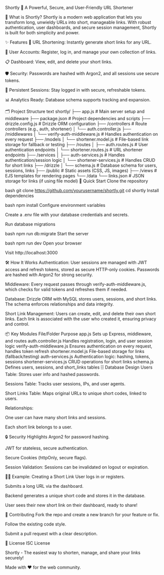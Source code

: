 Shortly 🚀
A Powerful, Secure, and User-Friendly URL Shortener

🌟 What is Shortly?
Shortly is a modern web application that lets you transform long, unwieldy URLs into short, manageable links. With robust authentication, user dashboards, and secure session management, Shortly is built for both simplicity and power.

✨ Features
🔗 URL Shortening: Instantly generate short links for any URL.

👤 User Accounts: Register, log in, and manage your own collection of links.

📋 Dashboard: View, edit, and delete your short links.

🛡️ Security: Passwords are hashed with Argon2, and all sessions use secure tokens.

🔄 Persistent Sessions: Stay logged in with secure, refreshable tokens.

📊 Analytics Ready: Database schema supports tracking and expansion.

🗂️ Project Structure
text
shortly/
├── app.js                    # Main server setup and middleware
├── package.json              # Project dependencies and scripts
├── drizzle.config.js         # Drizzle ORM configuration
├── /controllers              # Route controllers (e.g., auth, shortener)
│   └── auth.controller.js
├── /middlewares
│   └── verify-auth-middleware.js  # Handles authentication on every request
├── /models
│   └── shortener.model.js    # File-based link storage for fallback or testing
├── /routes
│   ├── auth.routes.js        # User authentication endpoints
│   └── shortener.routes.js   # URL shortener endpoints
├── /services
│   ├── auth-services.js      # Handles authentication/session logic
│   └── shortener-services.js # Handles CRUD for short links
├── /drizzle
│   └── schema.js             # Database schema for users, sessions, links
├── /public                   # Static assets (CSS, JS, images)
├── /views                    # EJS templates for rendering pages
└── /data
    └── links.json            # JSON storage for links (if using file model)
🚀 Quick Start
Clone the repository

bash
git clone https://github.com/yourusername/shortly.git
cd shortly
Install dependencies

bash
npm install
Configure environment variables

Create a .env file with your database credentials and secrets.

Run database migrations

bash
npm run db:migrate
Start the server

bash
npm run dev
Open your browser

Visit http://localhost:3000

🛠️ How It Works
Authentication:
User sessions are managed with JWT access and refresh tokens, stored as secure HTTP-only cookies. Passwords are hashed with Argon2 for strong security.

Middleware:
Every request passes through verify-auth-middleware.js, which checks for valid tokens and refreshes them if needed.

Database:
Drizzle ORM with MySQL stores users, sessions, and short links. The schema enforces relationships and data integrity.

Short Link Management:
Users can create, edit, and delete their own short links. Each link is associated with the user who created it, ensuring privacy and control.

📦 Key Modules
File/Folder	Purpose
app.js	Sets up Express, middleware, and routes
auth.controller.js	Handles registration, login, and user session logic
verify-auth-middleware.js	Ensures authentication on every request, handles token refresh
shortener.model.js	File-based storage for links (fallback/testing)
auth-services.js	Authentication logic: hashing, tokens, sessions
shortener-services.js	CRUD operations for short links
schema.js	Defines users, sessions, and short_links tables
🗄️ Database Design
Users Table: Stores user info and hashed passwords.

Sessions Table: Tracks user sessions, IPs, and user agents.

Short Links Table: Maps original URLs to unique short codes, linked to users.

Relationships:

One user can have many short links and sessions.

Each short link belongs to a user.

🔒 Security Highlights
Argon2 for password hashing.

JWT for stateless, secure authentication.

Secure Cookies (httpOnly, secure flags).

Session Validation: Sessions can be invalidated on logout or expiration.

🧑‍💻 Example: Creating a Short Link
User logs in or registers.

Submits a long URL via the dashboard.

Backend generates a unique short code and stores it in the database.

User sees their new short link on their dashboard, ready to share!

📝 Contributing
Fork the repo and create a new branch for your feature or fix.

Follow the existing code style.

Submit a pull request with a clear description.

📄 License
ISC License

Shortly - The easiest way to shorten, manage, and share your links securely!

Made with ❤️ for the web community.
